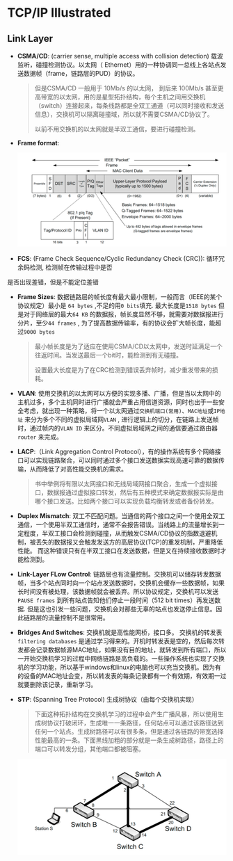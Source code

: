 # TCP/IP Illustrated

## Link Layer

+ **CSMA/CD**: (carrier  sense,  multiple  access  with  collision  detection) 载波监听，碰撞检测协议。以太网（ Ethernet）用的一种协调同一总线上各站点发送数据帧（frame，链路层的PUD）的协议。

  > 但是CSMA/CD 一般用于 10Mb/s 的以太网， 到后来 100Mb/s 甚至更高带宽的以太网，用的是星型拓扑结构，每个主机之间用交换机（switch）连接起来，每条线路都是全双工通道（可以同时接收和发送信息），交换机可以隔离碰撞域，所以就不需要CSMA/CD协议了。
  >
  > 以前不用交换机的以太网就是半双工通信，要进行碰撞检测。

+ **Frame format**:

  ![frame_format](./images/frame_format.png)

+  **FCS**: (Frame Check Sequence/Cyclic Redundancy Check (CRC)): 循环冗余码检测, 检测帧在传输过程中是否

  是否出现差错，但是不能定位差错

+ **Frame Sizes**: 数据链路层的帧长度有最大最小限制，一般而言（IEEE的某个协议规定）最小是 ``64 bytes``  ,不足的用``0 bits``填充. 最大长度是``1518 bytes`` 但是对于网络层的最大``64 KB`` 的数据报，帧长度显然不够，就需要对数据报进行分片，至少``44 frames`` , 为了提高数据传输率，有的协议会扩大帧长度，能超过``9000 bytes`` 

  > 最小帧长度是为了适应在使用CSMA/CD以太网中，发送时延满足一个往返时间。当发送最后一个bit时，能检测到有无碰撞。 
  >
  > 设置最大长度是为了在CRC检测到错误丢弃帧时，减少重发带来的损耗。

+ **VLAN**: 使用交换机的以太网可以方便的实现多播、广播，但是当以太网中的主机过多，多个主机同时进行广播就会严重占用信道资源，同时也出于一些安全考虑，就出现一种策略，将一个以太网通过``交换机端口(常用)``、``MAC地址``或``IP地址`` 来分为多个不同的虚拟局域网``VLAN`` , 进行逻辑上的切分，在链路上发送帧时，通过帧内的``VLAN ID`` 来区分。不同虚拟局域网之间的通信要通过路由器``router`` 来完成。

+ **LACP**:（Link Aggregation Control Protocol），有的操作系统有多个网络接口可以实现链路聚合，可以同时通过多个接口发送数据实现高速可靠的数据传输，从而降低了对高性能交换机的需求。

  > 书中举例将有限以太网接口和无线局域网接口聚合，生成一个虚拟接口，数据报通过虚拟接口转发，然后有五种模式来确定数据报实际是由哪个接口发送。比如两个接口可以实现负载均衡转发或者备份转发。
  
+  **Duplex Mismatch**: 双工不匹配问题。当通信的两个接口之间一个使用全双工通信，一个使用半双工通信时，通常不会报告错误。当线路上的流量增长到一定程度，半双工接口会检测到碰撞，从而触发CSMA/CD协议的指数退避机制，被丢失的数据报又会触发发送方的高层协议(TCP)的重发机制，严重降低性能。 而这种错误只有在半双工接口在发送数据，但是又在持续接收数据时才能检测到。

+ **Link-Layer FLow Control**: 链路层也有流量控制。交换机可以储存转发数据帧，当多个站点同时向一个站点发送数据时，交换机会缓存一些数据帧，如果长时间没有被处理，该数据帧就会被丢弃。所以协议规定，交换机可以发送``PAUSE frames`` 到所有站点告知他们停止一段时间（512 bit times）再发送数据. 但是这也引发一些问题，交换机会对那些无辜的站点也发送停止信息。因此链路层的流量控制不是很常用。

+ **Bridges And Switches**: 交换机就是高性能网桥，接口多。 交换机的转发表``filtering databases`` 是通过学习得来的。开机时转发表是空的，然后每次转发都会记录数据帧源MAC地址，如果没有目的地址，就转发到所有端口，所以一开始交换机学习的过程中网络链路是高负载的。一些操作系统也实现了交换机的学习功能，所以基于windows和linux的电脑也可以充当交换机。因为有的设备的MAC地址会变，所以转发表的每条记录都有一个有效期，有效期一过就要删除该记录，重新学习。

+ **STP**: (Spanning Tree Protocol) 生成树协议（由每个交换机实现）

  > 下面这种拓扑结构在交换机学习的过程中会产生广播风暴，所以使用生成树协议打破闭环，生成唯一一条路径，任何站点可以通过该路径达到任何一个站点。生成树路径可以有很多条，但是通过各链路的带宽选择性能最高的一条。下面黑线加粗的部分就是一条生成树路径，路径上的端口可以转发分组，其他端口都被阻塞。

  ![](./images/STP.png)